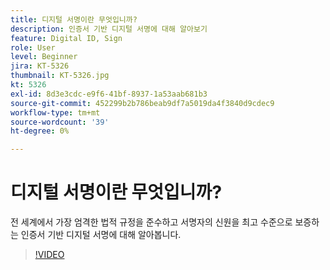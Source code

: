 ```yaml
---
title: 디지털 서명이란 무엇입니까?
description: 인증서 기반 디지털 서명에 대해 알아보기
feature: Digital ID, Sign
role: User
level: Beginner
jira: KT-5326
thumbnail: KT-5326.jpg
kt: 5326
exl-id: 8d3e3cdc-e9f6-41bf-8937-1a53aab681b3
source-git-commit: 452299b2b786beab9df7a5019da4f3840d9cdec9
workflow-type: tm+mt
source-wordcount: '39'
ht-degree: 0%

---
```


# 디지털 서명이란 무엇입니까?

전 세계에서 가장 엄격한 법적 규정을 준수하고 서명자의 신원을 최고 수준으로 보증하는 인증서 기반 디지털 서명에 대해 알아봅니다.

>[!VIDEO](https://video.tv.adobe.com/v/343648?quality=12&learn=on&hidetitle=true)

